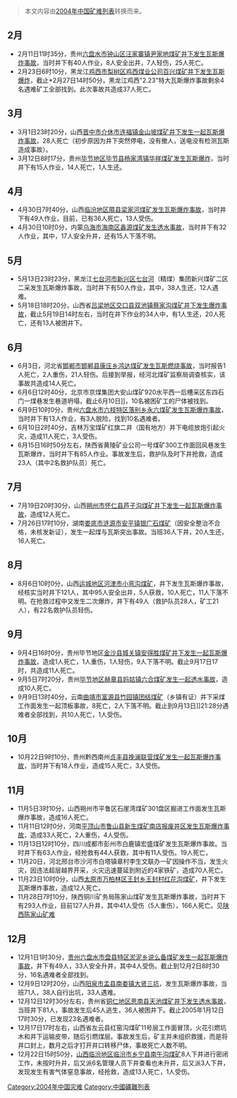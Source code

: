 > 本文内容由[2004年中国矿难列表](https://zh.wikipedia.org/wiki/2004年中国矿难列表)转换而来。


## 2月

  - 2月11日11时35分，贵州[六盘水市钟山区汪家寨镇尹家地煤矿井下发生瓦斯爆炸事故](https://zh.wikipedia.org/wiki/六盘水 "wikilink")，当时井下有40人作业，8人安全出井，7人轻伤，25人死亡。
  - 2月23日6时10分，黑龙江[鸡西市梨树区鸡西煤业公司百兴煤矿井下发生瓦斯爆炸](https://zh.wikipedia.org/wiki/鸡西 "wikilink")，截止\*2月27日14时50分，黑龙江鸡西"2.23"特大瓦斯爆炸事故剩余4名遇难矿工全部找到。此次事故共造成37人死亡。

## 3月

  - 3月1日23时20分，山西[晋中市介休市连福镇金山坡煤矿井下发生一起瓦斯爆炸事故](https://zh.wikipedia.org/wiki/晋中 "wikilink")，28人死亡（初步原因为井下突然停电，没有撤人，送电没有检测瓦斯造成事故）。
  - 3月12日8时17分，贵州[毕节地区毕节县杨家湾镇华祥煤矿发生瓦斯爆炸](https://zh.wikipedia.org/wiki/毕节 "wikilink")，当时井下有15人作业，14人死亡，1人生还。

## 4月

  - 4月30日7时40分，山西[临汾地区隰县梁家河煤矿发生瓦斯爆炸事故](https://zh.wikipedia.org/wiki/临汾 "wikilink")，当时井下有49人作业，目前，已有36人死亡，13人受伤。
  - 4月30日10时0分，内蒙[乌海市海南区鑫源煤矿发生透水事故](https://zh.wikipedia.org/wiki/乌海 "wikilink")，当时井下有32人作业，其中，17人安全升井，还有15人下落不明。

## 5月

  - 5月13日23时23分，黑龙江[七台河市新兴区七台河](https://zh.wikipedia.org/wiki/七台河 "wikilink")（精煤）集团新兴煤矿二区二采发生瓦斯爆炸事故，当时井下有50人作业，其中，38人生还，12人遇难。
  - 5月18日18时20分，山西省[吕梁地区交口县双池镇蔡家沟煤矿井下发生爆炸事故](https://zh.wikipedia.org/wiki/吕梁 "wikilink")，截止5月19日14时左右，当时在井下作业的34人中，有1人生还，20人死亡，还有13人被困井下。

## 6月

  - 6月3日，河北省[邯郸市邯郸县康庄乡鸿达煤矿发生瓦斯燃烧事故](https://zh.wikipedia.org/wiki/邯郸 "wikilink")，当时报告1人死亡，2人重伤，21人轻伤。后接到举报，经河北煤矿监察局调查核实，该事故共造成14人死亡。
  - 6月6日12时40分，北京市京煤集团大安山煤矿920水平西一后槽采区东四石门一煤巷发生巷道坍塌，截止6月10日\]\]，10名被困矿工的尸体被找到。
  - 6月9日10时0分，贵州[六盘水市六枝特区落别乡永六煤矿发生瓦斯爆炸事故](https://zh.wikipedia.org/wiki/六盘水 "wikilink")，当时井下有13人作业，有3人脱险，找到10名遇难者。
  - 6月10日2时40分，吉林万宝煤矿红旗二井（国有地方）井下电缆放炮引起火灾，造成11人死亡，3人受伤。
  - 6月15日16时50分左右，陕西省黄陵矿业公司一号煤矿300工作面回风巷发生瓦斯爆炸，当时井下有85人作业。事故发生后，救护队及时下井抢救，造成23人（其中2名救护队员）死亡。

## 7月

  - 7月19日20时30分，山西[朔州市怀仁县芦子沟煤矿井下发生一起瓦斯爆炸事故](https://zh.wikipedia.org/wiki/朔州 "wikilink")，造成12人死亡。
  - 7月26日17时10分，湖南[娄底市](https://zh.wikipedia.org/wiki/娄底 "wikilink")[涟源市安平镇银广石煤矿](https://zh.wikipedia.org/wiki/涟源 "wikilink")（因安全整治不合格，未核发新证），发生一起煤与瓦斯突出事故。当班36人下井，20人生还，16人死亡。

## 8月

  - 8月6日10时0分，山西[运城地区河津市小弯沟煤矿](https://zh.wikipedia.org/wiki/运城 "wikilink")，井下发生瓦斯爆炸事故，经核实当时井下121人，其中95人安全出井，5人获救，10人死亡，11人下落不明。在抢救过程中又发生二次爆炸，井下有49人（救护队员28人，矿工21人），有22名救护队员轻伤。

## 9月

  - 9月4日16时0分，贵州毕节地区[金沙县城关镇安得胜煤矿井下发生一起瓦斯爆炸事故](https://zh.wikipedia.org/wiki/金沙县 "wikilink")，造成1人死亡，1人重伤，1人轻伤，9人下落不明。截止9月17日17时，共造成11人死亡。
  - 9月5日7时20分，贵州[毕节地区赫章县妈姑镇六合煤矿发生一起透水事故](https://zh.wikipedia.org/wiki/毕节 "wikilink")，造成10人死亡。
  - 9月9日13时40分，云南[曲靖市富源县竹园镇团结煤矿](https://zh.wikipedia.org/wiki/曲靖 "wikilink")（乡镇有证）井下采煤工作面发生一起顶板事故，8死亡，2人下落不明。截止到9月13日\]\]21:28分遇难者全部找到，共10人死亡，1人受伤。

## 10月

  - 10月22日9时10分，贵州黔西南州[贞丰县挽澜联营煤矿发生一起瓦斯爆炸事故](https://zh.wikipedia.org/wiki/贞丰 "wikilink")，当时井下有18人作业，造成15人死亡，3人受伤。

## 11月

  - 11月5日3时10分，山西朔州市平鲁区石崖湾煤矿301盘区掘进工作面发生瓦斯爆炸事故，造成16人死亡。
  - 11月11日12时0分，河南[平顶山市鲁山县新生煤矿南店报废井区发生瓦斯爆炸事故](https://zh.wikipedia.org/wiki/平顶山 "wikilink")，造成33人死亡，2人重伤，4人受伤。
  - 11月13日12时10分，四川成都市彭州市白鹿镇宏盛煤矿发生瓦斯爆炸事故。当时井下有63人作业，经抢救有44人获救，其中有11人受伤。19人死亡，
  - 11月20日，河北邢台市沙河市白塔镇章村李生文联办一矿因操作不当，发生火灾，因违法超层越界开采，火灾迅速蔓延到附近的4家铁矿，造成70人死亡。
  - 11月23日10时0分，山西[太原市万柏林区王封乡王封村红花沟煤矿](https://zh.wikipedia.org/wiki/太原 "wikilink")，井下发生瓦斯爆炸事故，造成12人死亡。
  - 11月28日7时10分，陕西铜川矿务局陈家山煤矿发生瓦斯爆炸事故，当时井下有293人作业，目前127人升井，其中41人受伤（5人重伤），166人死亡。见[陕西陈家山矿难](https://zh.wikipedia.org/wiki/陕西陈家山矿难 "wikilink")

## 12月

  - 12月1日1时30分，[贵州](https://zh.wikipedia.org/wiki/贵州 "wikilink")[六盘水市盘县特区淤泥乡说么备煤矿发生一起瓦斯爆炸事故](https://zh.wikipedia.org/wiki/六盘水 "wikilink")，井下有49人，33人安全升井，其中4人受伤。截止到12月2日8时30分，16名遇难者全部找到。
  - 12月9日12时20分，山西[阳泉市盂县南娄镇大贤三坑](https://zh.wikipedia.org/wiki/阳泉 "wikilink")，发生瓦斯爆炸事故，当班71人，38人自行出坑，33人遇难。
  - 12月12日12时30分左右，贵州省[铜仁地区思南县天池煤矿井下发生透水事故](https://zh.wikipedia.org/wiki/铜仁 "wikilink")，当班井下81人，事故发生后45人逃生，36人被困井下。截止2005年1月12日17时30分，已发现23名遇难者。
  - 12月17日17时左右，山西省左云县红窑沟煤矿11号层工作面冒顶，火花引燃坑木和井下运输皮带，随后引燃煤层。事故发生后，矿主并未组织救援，而是将井口封上，数月之后才打开井口转移尸体，事故死亡人数不明。
  - 12月22日15时50分，[山西](https://zh.wikipedia.org/wiki/山西 "wikilink")[临汾地区临汾市乡宁县南午沟煤矿](https://zh.wikipedia.org/wiki/临汾 "wikilink")8人下井进行密闭工作，未按时升井，后又派6名管理人员下井查看也未升井，后又派3人下井，发现发生有害气体窒息事故，经抢救，造成13人死亡，1人受伤。

[Category:2004年中国灾难](https://zh.wikipedia.org/wiki/Category:2004年中国灾难 "wikilink") [Category:中國礦難列表](https://zh.wikipedia.org/wiki/Category:中國礦難列表 "wikilink")